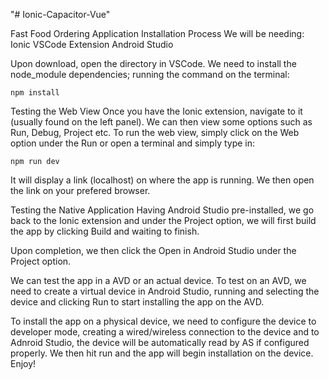 "# Ionic-Capacitor-Vue" 

Fast Food Ordering Application Installation Process
We will be needing:
	Ionic VSCode Extension
	Android Studio

Upon download, open the directory in VSCode. We need to install the node_module dependencies;
running the command on the terminal:

	npm install

Testing the Web View
Once you have the Ionic extension, navigate to it (usually found on the left panel).
We can then view some options such as Run, Debug, Project etc. To run the web view,
simply click on the Web option under the Run or open a terminal and simply type in:

	npm run dev

It will display a link (localhost) on where the app is running. We then open the 
link on your prefered browser.

Testing the Native Application
Having Android Studio pre-installed, we go back to the Ionic extension and under the
Project option, we will first build the app by clicking Build and waiting to finish.

Upon completion, we then click the Open in Android Studio under the Project option.

We can test the app in a AVD or an actual device. To test on an AVD, we need to 
create a virtual device in Android Studio, running and selecting the device and 
clicking Run to start installing the app on the AVD. 

To install the app on a physical device, we need to configure the device to developer mode,
creating a wired/wireless connection to the device and to Adnroid Studio, the device will
be automatically read by AS if configured properly. We then hit run and the app will begin
installation on the device. Enjoy!
